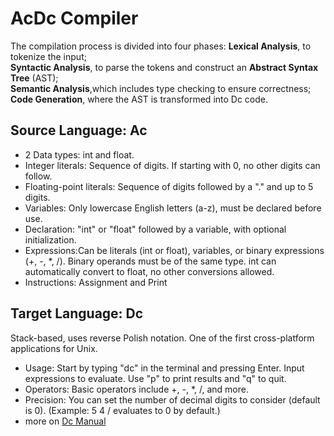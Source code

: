 # AcDc Compiler
The compilation process is divided into four phases: 
    **Lexical Analysis**, to tokenize the input;<br>
    **Syntactic Analysis**, to parse the tokens and construct an **Abstract Syntax Tree** (AST);<br>
    **Semantic Analysis**,which includes type checking to ensure correctness;<br>
    **Code Generation**, where the AST is transformed into Dc code.<br>

## Source Language: Ac
* 2 Data types: int and float.
* Integer literals: Sequence of digits. If starting with 0, no other digits can follow.
* Floating-point literals: Sequence of digits followed by a "." and up to 5 digits.
* Variables: Only lowercase English letters (a-z), must be declared before use.
* Declaration: "int" or "float" followed by a variable, with optional initialization.
* Expressions:Can be literals (int or float), variables, or binary expressions (+, -, *, /). Binary operands must be of the same type. int can automatically convert to float, no other conversions allowed.
* Instructions: Assignment and Print

## Target Language: Dc
Stack-based, uses reverse Polish notation. One of the first cross-platform applications for Unix.

* Usage: Start by typing "dc" in the terminal and pressing Enter. Input expressions to evaluate. Use "p" to print results and "q" to quit.
* Operators: Basic operators include +, -, *, /, and more.
* Precision: You can set the number of decimal digits to consider (default is 0). (Example: 5 4 / evaluates to 0 by default.)
* more on [Dc Manual](https://www.gnu.org/software/bc/manual/dc-1.05/html_mono/dc.html)
